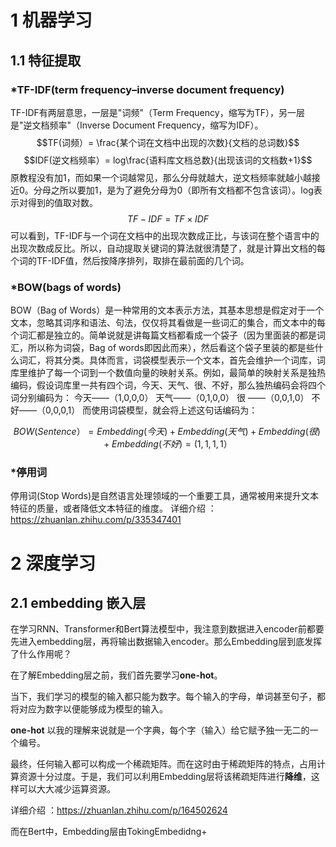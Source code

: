 # 1 机器学习
## 1.1 特征提取
### *TF-IDF(term frequency–inverse document frequency)
 TF-IDF有两层意思，一层是"词频"（Term Frequency，缩写为TF），另一层是"逆文档频率"（Inverse Document Frequency，缩写为IDF）。
 $$TF(词频）= \frac{某个词在文档中出现的次数}{文档的总词数}$$
 $$IDF(逆文档频率）= log\frac{语料库文档总数}{出现该词的文档数+1}$$ 原教程没有加1，而如果一个词越常见，那么分母就越大，逆文档频率就越小越接近0。分母之所以要加1，是为了避免分母为0（即所有文档都不包含该词）。log表示对得到的值取对数。
 $$TF-IDF= TF×IDF$$可以看到，TF-IDF与一个词在文档中的出现次数成正比，与该词在整个语言中的出现次数成反比。所以，自动提取关键词的算法就很清楚了，就是计算出文档的每个词的TF-IDF值，然后按降序排列，取排在最前面的几个词。
### *BOW(bags of words)
BOW（Bag of Words）是一种常用的文本表示方法，其基本思想是假定对于一个文本，忽略其词序和语法、句法，仅仅将其看做是一些词汇的集合，而文本中的每个词汇都是独立的。简单说就是讲每篇文档都看成一个袋子（因为里面装的都是词汇，所以称为词袋，Bag of words即因此而来），然后看这个袋子里装的都是些什么词汇，将其分类。具体而言，词袋模型表示一个文本，首先会维护一个词库，词库里维护了每一个词到一个数值向量的映射关系。例如，最简单的映射关系是独热编码，假设词库里一共有四个词，今天、天气、很、不好，那么独热编码会将四个词分别编码为：
今天——（1,0,0,0）
天气——（0,1,0,0）
很   ——（0,0,1,0）
不好——（0,0,0,1）
而使用词袋模型，就会将上述这句话编码为：
  
  $$BOW(Sentence）= 
Embedding(今天) + Embedding(天气) + Embedding(很) + Embedding(不好) 
= (1,1,1,1）$$

### *停用词
停用词(Stop Words)是自然语言处理领域的一个重要工具，通常被用来提升文本特征的质量，或者降低文本特征的维度。
详细介绍 ：https://zhuanlan.zhihu.com/p/335347401

# 2 深度学习
## 2.1 embedding 嵌入层
在学习RNN、Transformer和Bert算法模型中，我注意到数据进入encoder前都要先进入embedding层，再将输出数据输入encoder。那么Embedding层到底发挥了什么作用呢？<br>

在了解Embedding层之前，我们首先要学习**one-hot**。

当下，我们学习的模型的输入都只能为数字。每个输入的字母，单词甚至句子，都将对应为数字以便能够成为模型的输入。

**one-hot** 以我的理解来说就是一个字典，每个字（输入）给它赋予独一无二的一个编号。

最终，任何输入都可以构成一个稀疏矩阵。而在这时由于稀疏矩阵的特点，占用计算资源十分过度。于是，我们可以利用Embedding层将该稀疏矩阵进行**降维**，这样可以大大减少运算资源。

详细介绍 ：https://zhuanlan.zhihu.com/p/164502624

而在Bert中，Embedding层由TokingEmbedidng+


